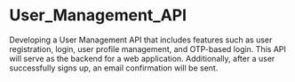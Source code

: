 # User_Management_API
Developing a User Management API that includes features such as user registration, login, user profile management, and OTP-based login. This API will serve as the backend for a web application. Additionally, after a user successfully signs up, an email confirmation will be sent.
